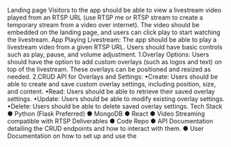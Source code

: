 Landing page
Visitors to the app should be able to view a livestream video played from an 
RTSP URL (use RTSP me or RTSP stream to create a temporary stream from a 
video over internet). The video should be embedded on the landing page, and 
users can click play to start watching the livestream.
App
Playing Livestream: The app should be able to play a livestream video from 
a given RTSP URL. Users should have basic controls such as play, pause, 
and volume adjustment.
1.Overlay Options: Users should have the option to add custom overlays 
(such as logos and text) on top of the livestream. These overlays can be 
positioned and resized as needed.
2.CRUD API for Overlays and Settings:
•Create: Users should be able to create and save custom overlay 
settings, including position, size, and content.
•Read: Users should be able to retrieve their saved overlay settings.
•Update: Users should be able to modify existing overlay settings.
•Delete: Users should be able to delete saved overlay settings.
Tech Stack
● Python (Flask Preferred)
● MongoDB
● React
● Video Streaming compatible with RTSP
Deliverables
● Code Repo
● API Documentation detailing the CRUD endpoints and how to interact 
with them.
● User Documentation on how to set up and use the 
